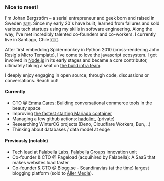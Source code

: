 ### Nice to meet!

I'm Johan Bergström – a serial entrepreneur and geek born and raised in Sweden 🇸🇪. Since my early 20's have built, learned from failures and sold various tech startups using my skills in software engineering. Along the way, I've met incredibly talented co-founders and co-workers. I currently live in Santiago, Chile 🇨🇱.

After first embedding Spidermonkey in Python 2010 (cross-rendering John Resig's Micro Template), I've come to love the javascript ecosystem. I got involved in [Node.js][nodejs] in its early stages and became a core contributor, ultimately taking a seat on [the build infra team][nodejs-build].

I deeply enjoy engaging in open source; through code, discussions or conversations. Reach out!

#### Currently

- CTO @ [Emma Cares][habit-global]: Building conversational commerce tools in the beauty space
- Improving [the fastest starting Mariadb container][mariadb-alpine]
- Managing a few github actions: [hadolint][hadolint], (private)
- Researching WinterCG projects (Deno, Cloudflare Workers, Bun, ..)
- Thinking about databases / data model at edge

#### Previously (notable)

- Tech lead at Falabella Labs, [Falabella Groups][falabella] innovation unit
- Co-founder & CTO @ Pageload (acquihired by Falabella): A SaaS that makes websites load faster
- Co-founder & CTO @ Blogg.se - Scandinavias (at the time) largest blogging platform (sold to [Aller Media][aller]).

[nodejs]: https://nodejs.org
[nodejs-build]: https://github.com/nodejs/build
[habit-global]: https://github.com/habit-global
[mariadb-alpine]: https://github.com/jbergstroem/mariadb-alpine
[hadolint]: https://github.com/jbergstroem/hadolint-gh-action
[falabella]: https://investors.falabella.com/English/overview/default.aspx
[aller]: https://www.aller.se/koncern/
